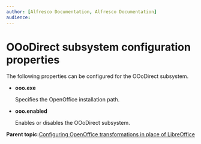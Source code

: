 ```yaml
---
author: [Alfresco Documentation, Alfresco Documentation]
audience: 
---
```


# OOoDirect subsystem configuration properties

The following properties can be configured for the OOoDirect subsystem.

-   **ooo.exe**

    Specifies the OpenOffice installation path.

-   **ooo.enabled**

    Enables or disables the OOoDirect subsystem.


**Parent topic:**[Configuring OpenOffice transformations in place of LibreOffice](../tasks/OOo-props-config.md)

